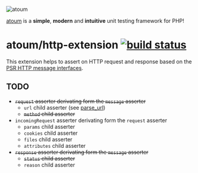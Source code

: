 ![atoum](http://downloads.atoum.org/images/logo.png)

[atoum](http://atoum.org/) is a **simple**, **modern** and **intuitive** unit
testing framework for PHP!

# atoum/http-extension [![build status](https://travis-ci.org/atoum/http-extension.svg?branch=master)](https://travis-ci.org/atoum/http-extension)

This extension helps to assert on HTTP request and response based on the [PSR
HTTP message interfaces](https://github.com/php-fig/fig-standards/blob/master/proposed/http-message.md).


## TODO

* ~~`request` asserter derivating form the `message` asserter~~
    * `url` child asserter (see [parse_url](http://fr.php.net/manual/fr/function.parse-url.php))
    * ~~`method` child asserter~~
* `incomingRequest` asserter derivating form the `request` asserter
    * `params` child asserter
    * `cookies` child asserter
    * `files` child asserter
    * `attributes` child asserter
* ~~`response` asserter derivating form the `message` asserter~~
    * ~~`status` child asserter~~
    * `reason` child asserter
